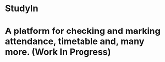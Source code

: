 # StudyIn

# A platform for checking and marking attendance, timetable and, many more. (Work In Progress) 

